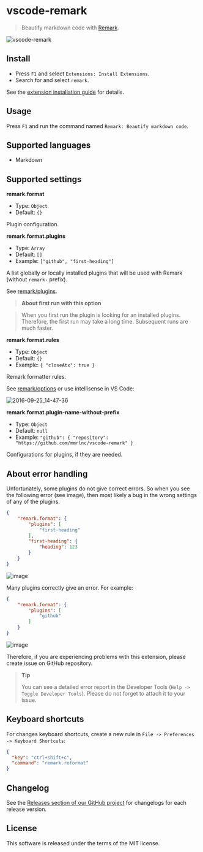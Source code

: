 # vscode-remark

> Beautify markdown code with [Remark](https://github.com/wooorm/remark).

![vscode-remark](https://cloud.githubusercontent.com/assets/7034281/18815111/44d2ffb2-832f-11e6-81dc-e3f62cfa06dc.gif)

## Install

  * Press `F1` and select `Extensions: Install Extensions`.
  * Search for and select `remark`.

See the [extension installation guide](https://code.visualstudio.com/docs/editor/extension-gallery) for details.

## Usage

Press `F1` and run the command named `Remark: Beautify markdown code`.

## Supported languages

  * Markdown

## Supported settings

**remark.format**

  * Type: `Object`
  * Default: `{}`

Plugin configuration.

**remark.format.plugins**

  * Type: `Array`
  * Default: `[]`
  * Example: `["github", "first-heading"]`

A list globally or locally installed plugins that will be used with Remark (without `remark-` prefix).

See [remark/plugins](https://github.com/wooorm/remark/blob/master/doc/plugins.md).

> **About first run with this option**

> When you first run the plugin is looking for an installed plugins. Therefore, the first run may take a long time. Subsequent runs are much faster.

**remark.format.rules**

  * Type: `Object`
  * Default: `{}`
  * Example: `{ "closeAtx": true }`

Remark formatter rules.

See [remark/options](https://github.com/wooorm/remark/tree/master/packages/remark-stringify#options) or use intellisense in VS Code:

![2016-09-25_14-47-36](https://cloud.githubusercontent.com/assets/7034281/18815102/09cc2394-832f-11e6-8b36-639405e4bcb0.gif)

**remark.format.plugin-name-without-prefix**

  * Type: `Object`
  * Default: `null`
  * Example: `"github": { "repository": "https://github.com/mmrlnc/vscode-remark" }`

Configurations for plugins, if they are needed.

## About error handling

Unfortunately, some plugins do not give correct errors. So when you see the following error (see image), then most likely a bug in the wrong settings of any of the plugins.

```json
{
	"remark.format": {
		"plugins": [
			"first-heading"
		],
		"first-heading": {
			"heading": 123
		}
	}
}
```

![image](https://cloud.githubusercontent.com/assets/7034281/21076181/e2c4892e-bf35-11e6-8d8d-a570470ac367.png)

Many plugins correctly give an error. For example:

```json
{
	"remark.format": {
		"plugins": [
			"github"
		]
	}
}
```

![image](https://cloud.githubusercontent.com/assets/7034281/21076175/b5365938-bf35-11e6-8ba2-d02e9f5019c9.png)

Therefore, if you are experiencing problems with this extension, please create issue on GitHub repository.

> **Tip**
>
> You can see a detailed error report in the Developer Tools (`Help -> Toggle Developer Tools`). Please do not forget to attach it to your issue.

## Keyboard shortcuts

For changes keyboard shortcuts, create a new rule in `File -> Preferences -> Keyboard Shortcuts`:

```json
{
  "key": "ctrl+shift+c",
  "command": "remark.reformat"
}
```

## Changelog

See the [Releases section of our GitHub project](https://github.com/mrmlnc/vscode-remark/releases) for changelogs for each release version.

## License

This software is released under the terms of the MIT license.
